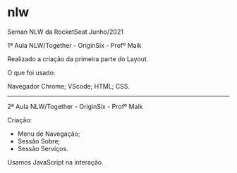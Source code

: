 # nlw

Seman NLW da RocketSeat Junho/2021

1ª Aula NLW/Together - OriginSix - Profº Maik

Realizado a criação da primeira parte do Layout.

O que foi usado:

Navegador Chrome;
VScode;
HTML;
CSS.

---

2ª Aula NLW/Together - OriginSix - Profº Maik

Criação:

- Menu de Navegação;
- Sessão Sobre;
- Sessão Serviços.

Usamos JavaScript na interação.
